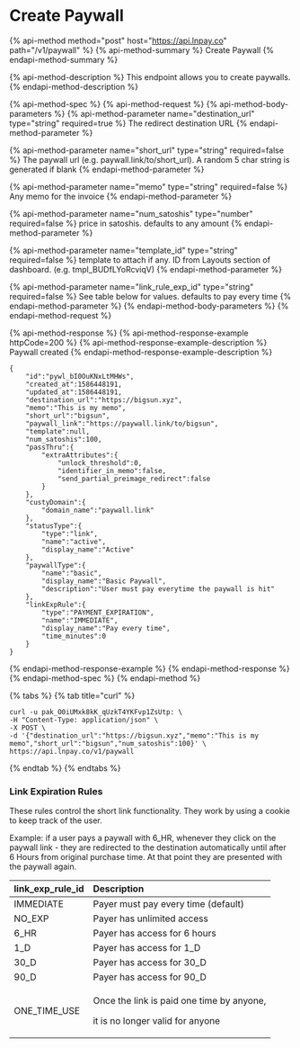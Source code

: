 # Create Paywall

{% api-method method="post" host="https://api.lnpay.co" path="/v1/paywall" %}
{% api-method-summary %}
Create Paywall
{% endapi-method-summary %}

{% api-method-description %}
This endpoint allows you to create paywalls.
{% endapi-method-description %}

{% api-method-spec %}
{% api-method-request %}
{% api-method-body-parameters %}
{% api-method-parameter name="destination\_url" type="string" required=true %}
The redirect destination URL
{% endapi-method-parameter %}

{% api-method-parameter name="short\_url" type="string" required=false %}
The paywall url \(e.g. paywall.link/to/short\_url\). A random 5 char string is generated if blank
{% endapi-method-parameter %}

{% api-method-parameter name="memo" type="string" required=false %}
Any memo for the invoice
{% endapi-method-parameter %}

{% api-method-parameter name="num\_satoshis" type="number" required=false %}
price in satoshis. defaults to any amount
{% endapi-method-parameter %}

{% api-method-parameter name="template\_id" type="string" required=false %}
template to attach if any. ID from Layouts section of dashboard. \(e.g. tmpl\_BUDfLYoRcviqV\)
{% endapi-method-parameter %}

{% api-method-parameter name="link\_rule\_exp\_id" type="string" required=false %}
See table below for values. defaults to pay every time
{% endapi-method-parameter %}
{% endapi-method-body-parameters %}
{% endapi-method-request %}

{% api-method-response %}
{% api-method-response-example httpCode=200 %}
{% api-method-response-example-description %}
Paywall created
{% endapi-method-response-example-description %}

```
{
    "id":"pywl_bI0OuKNxLtMHWs",
    "created_at":1586448191,
    "updated_at":1586448191,
    "destination_url":"https://bigsun.xyz",
    "memo":"This is my memo",
    "short_url":"bigsun",
    "paywall_link":"https://paywall.link/to/bigsun",
    "template":null,
    "num_satoshis":100,
    "passThru":{
        "extraAttributes":{
            "unlock_threshold":0,
            "identifier_in_memo":false,
            "send_partial_preimage_redirect":false
        }
    },
    "custyDomain":{
        "domain_name":"paywall.link"
    },
    "statusType":{
        "type":"link",
        "name":"active",
        "display_name":"Active"
    },
    "paywallType":{
        "name":"basic",
        "display_name":"Basic Paywall",
        "description":"User must pay everytime the paywall is hit"
    },
    "linkExpRule":{
        "type":"PAYMENT_EXPIRATION",
        "name":"IMMEDIATE",
        "display_name":"Pay every time",
        "time_minutes":0
    }
}
```
{% endapi-method-response-example %}
{% endapi-method-response %}
{% endapi-method-spec %}
{% endapi-method %}

{% tabs %}
{% tab title="curl" %}
```text
curl -u pak_O0iUMxk8kK_qUzkT4YKFvp1ZsUtp: \
-H "Content-Type: application/json" \
-X POST \
-d '{"destination_url":"https://bigsun.xyz","memo":"This is my memo","short_url":"bigsun","num_satoshis":100}' \
https://api.lnpay.co/v1/paywall
```
{% endtab %}
{% endtabs %}

### Link Expiration Rules

These rules control the short link functionality. They work by using a cookie to keep track of the user. 

Example: if a user pays a paywall with 6\_HR, whenever they click on the paywall link - they are redirected to the destination automatically until after 6 Hours from original purchase time. At that point they are presented with the paywall again.

<table>
  <thead>
    <tr>
      <th style="text-align:left">link_exp_rule_id</th>
      <th style="text-align:left">Description</th>
    </tr>
  </thead>
  <tbody>
    <tr>
      <td style="text-align:left">IMMEDIATE</td>
      <td style="text-align:left">Payer must pay every time (default)</td>
    </tr>
    <tr>
      <td style="text-align:left">NO_EXP</td>
      <td style="text-align:left">Payer has unlimited access</td>
    </tr>
    <tr>
      <td style="text-align:left">6_HR</td>
      <td style="text-align:left">Payer has access for 6 hours</td>
    </tr>
    <tr>
      <td style="text-align:left">1_D</td>
      <td style="text-align:left">Payer has access for 1_D</td>
    </tr>
    <tr>
      <td style="text-align:left">30_D</td>
      <td style="text-align:left">Payer has access for 30_D</td>
    </tr>
    <tr>
      <td style="text-align:left">90_D</td>
      <td style="text-align:left">Payer has access for 90_D</td>
    </tr>
    <tr>
      <td style="text-align:left">ONE_TIME_USE</td>
      <td style="text-align:left">
        <p>Once the link is paid one time by anyone,</p>
        <p>it is no longer valid for anyone</p>
      </td>
    </tr>
  </tbody>
</table>

